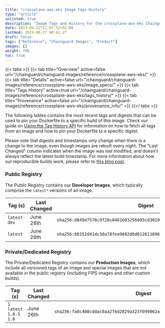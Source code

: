 ```yaml
---
title: "crossplane-aws-eks Image Tags History"
type: "article"
unlisted: true
description: "Image Tags and History for the crossplane-aws-eks Chainguard Image"
date: 2023-06-22T11:07:52+02:00
lastmod: 2024-06-27 00:41:27
draft: false
tags: ["Reference", "Chainguard Images", "Product"]
images: []
weight: 700
toc: true
---
```


{{< tabs >}}
{{< tab title="Overview" active=false url="/chainguard/chainguard-images/reference/crossplane-aws-eks/" >}}
{{< tab title="Details" active=false url="/chainguard/chainguard-images/reference/crossplane-aws-eks/image_specs/" >}}
{{< tab title="Tags History" active=true url="/chainguard/chainguard-images/reference/crossplane-aws-eks/tags_history/" >}}
{{< tab title="Provenance" active=false url="/chainguard/chainguard-images/reference/crossplane-aws-eks/provenance_info/" >}}
{{</ tabs >}}

The following tables contains the most recent tags and digests that can be used to pin your Dockerfile to a specific build of this image. Check our guide on [Using the Tag History API](/chainguard/chainguard-images/using-the-tag-history-api/) for information on how to fetch all tags from an image and how to pin your Dockerfile to a specific digest.

Please note that digests and timestamps only change when there is a change to the image, even though images are rebuilt every night. The "Last Changed" column indicates when the image was last modified, and doesn't always reflect the latest build timestamp. For more information about how our reproducible builds work, please refer to [this blog post](https://www.chainguard.dev/unchained/reproducing-chainguards-reproducible-image-builds).

### Public Registry
The Public Registry contains our **Developer Images**, which typically comprise the `latest*` versions of an image.

| Tag (s)       | Last Changed | Digest                                                                    |
|---------------|--------------|---------------------------------------------------------------------------|
|  `latest-dev` | June 26th    | `sha256:d849d7578c9f28c8461603256605cd3019aec7c75dce2184c08bf42e3ac379a2` |
|  `latest`     | June 26th    | `sha256:88352d41dc30a78fea9802d6d612611896d03686849a0607f5ccb34184190b3b` |


### Private/Dedicated Registry
The Private/Dedicated Registry contains our **Production Images**, which include all versioned tags of an image and special images that are not available in the public registry (including FIPS images and other custom builds).

| Tag (s)                     | Last Changed | Digest                                                                    |
|-----------------------------|--------------|---------------------------------------------------------------------------|
|  `1` `latest` `1.6.1` `1.6` | June 26th    | `sha256:fa0c408cddac0aa2f6d2829a323f099062a260ff6b15fcce642394cc54b5288c` |

